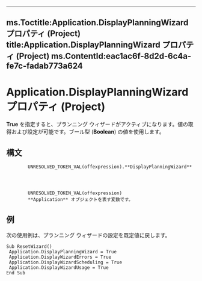 

---
ms.Toctitle:Application.DisplayPlanningWizard プロパティ (Project)
title:Application.DisplayPlanningWizard プロパティ (Project)
ms.ContentId:eac1ac6f-8d2d-6c4a-fe7c-fadab773a624
---
# Application.DisplayPlanningWizard プロパティ (Project)




**True** を指定すると、プランニング ウィザードがアクティブになります。値の取得および設定が可能です。ブール型 (**Boolean**) の値を使用します。

## 構文

            UNRESOLVED_TOKEN_VAL(offexpression).**DisplayPlanningWizard**




            UNRESOLVED_TOKEN_VAL(offexpression)
            **Application** オブジェクトを表す変数です。



## 例
次の使用例は、プランニング ウィザードの設定を既定値に戻します。

```vba
Sub ResetWizard() 
 Application.DisplayPlanningWizard = True 
 Application.DisplayWizardErrors = True 
 Application.DisplayWizardScheduling = True 
 Application.DisplayWizardUsage = True 
End Sub
```






